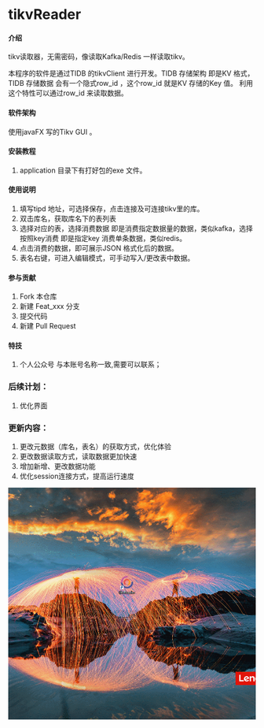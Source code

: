 # tikvReader

#### 介绍
tikv读取器，无需密码，像读取Kafka/Redis 一样读取tikv。

本程序的软件是通过TIDB 的tikvClient 进行开发。TIDB 存储架构 即是KV 格式，TIDB 存储数据 会有一个隐式row_id ，这个row_id 就是KV 存储的Key 值。 利用这个特性可以通过row_id 来读取数据。

#### 软件架构
使用javaFX 写的Tikv GUI 。


#### 安装教程

1.  application 目录下有打好包的exe 文件。

#### 使用说明

1.  填写tipd 地址，可选择保存，点击连接及可连接tikv里的库。
2.  双击库名，获取库名下的表列表
3.  选择对应的表，选择消费数据 即是消费指定数据量的数据，类似kafka，选择按照key消费 即是指定key 消费单条数据，类似redis。
4.  点击消费的数据，即可展示JSON 格式化后的数据。
5.  表名右键，可进入编辑模式，可手动写入/更改表中数据。

#### 参与贡献

1.  Fork 本仓库
2.  新建 Feat_xxx 分支
3.  提交代码
4.  新建 Pull Request


#### 特技

1.  个人公众号 与本账号名称一致,需要可以联系；

### 后续计划：

1. 优化界面

### 更新内容：
1. 更改元数据（库名，表名）的获取方式，优化体验
2. 更改数据读取方式，读取数据更加快速
3. 增加新增、更改数据功能
4. 优化session连接方式，提高运行速度


![tikvReader.gif](tikvReader.gif)